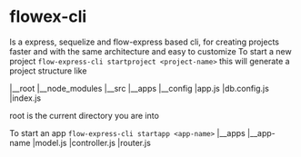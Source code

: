 # flowex-cli
Is a express, sequelize and flow-express based cli, for creating projects faster and with the same architecture and easy to customize
To start a new project `flow-express-cli startproject <project-name>` this will generate a project structure like

|__root
    |__node_modules
    |__src
        |__apps
        |__config
            |app.js
            |db.config.js
    |index.js

root is the current directory you are into

To start an app `flow-express-cli startapp <app-name>`
    |__apps
        |__app-name
            |model.js
            |controller.js
            |router.js


